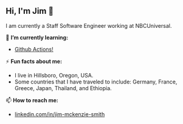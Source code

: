 ## Hi, I'm Jim 👋

I am currently a Staff Software Engineer working at NBCUniversal.

🌱 **I’m currently learning:**
 - [Github Actions!](https://www.linkedin.com/learning/cert-prep-github-actions-by-microsoft-press)

⚡ **Fun facts about me:**
 - I live in Hillsboro, Oregon, USA.
 - Some countries that I have traveled to include: Germany, France, Greece, Japan, Thailand, and Ethiopia.

📫 **How to reach me:**
 - [linkedin.com/in/jim-mckenzie-smith](https://www.linkedin.com/in/jim-mckenzie-smith/)

<!--

- 🔭 I’m currently working on ...
-  ...
- 👯 I’m looking to collaborate on ...
- 🤔 I’m looking for help with ...
- 💬 Ask me about ...
-  ...
- 😄 Pronouns: ...
- ⚡ Fun fact: ...
-->
